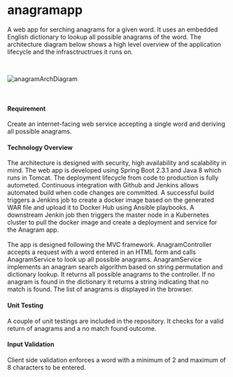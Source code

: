 # anagramapp

A web app for serching anagrams for a given word. It uses an embedded English dictionary to lookup all possible anagrams of the word. The architecture diagram below shows a high level overview of the application lifecycle and the infrasctructrues it runs on.

<br>

![anagramArchDiagram](https://user-images.githubusercontent.com/36462985/86835100-a45ed980-c069-11ea-8bed-76f720db4865.png)

<br>

<h4> Requirement </h4>
Create an internet-facing web service accepting a single word and deriving all possible anagrams.

<h4> Technology Overview </h4>
The architecture is designed with security, high availability and scalability in mind. The web app is developed using Spring Boot 2.3.1 and Java 8 which runs in Tomcat. The deployment lifecycle from code to production is fully autometed. Continuous integration with Github and Jenkins allows automated build when code changes are committed. A successful build triggers a Jenkins job to create a docker image based on the generated WAR file and upload it to Docker Hub using Ansible playbooks. A downstream Jenkin job then triggers the master node in a Kubernetes cluster to pull the docker image and create a deployment and service for the Anagram app.
<br><br>
The app is designed following the MVC framework. AnagramController accepts a request with a word entered in an HTML form and calls AnagramService to look up all possible anagrams. AnagramService implements an anagram search algorithm based on string permutation and dictionary lookup.  It returns all possible anagrams to the controller. If no anagram is found in the dictionary it returns a string indicating that no match is found. The list of anagrams is displayed in the browser.

<h4> Unit Testing </h4>
A couple of unit testings are included in the repository. It checks for a valid return of anagrams and a no match found outcome.

<h4> Input Validation </h4>
Client side validation enforces a word with a minimum of 2 and maximum of 8 characters to be entered.


